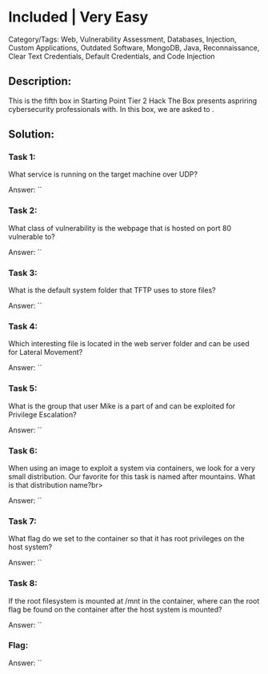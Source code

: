 # Included | Very Easy
Category/Tags: Web, Vulnerability Assessment, Databases, Injection, Custom Applications, Outdated Software, MongoDB, Java, Reconnaissance, Clear Text Credentials, Default Credentials, and Code Injection

## Description:
This is the fifth box in Starting Point Tier 2 Hack The Box presents aspriring cybersecurity professionals with. In this box, we are asked to .

## Solution:
### **Task 1**:
What service is running on the target machine over UDP?<br>

Answer: ``

### **Task 2**:
What class of vulnerability is the webpage that is hosted on port 80 vulnerable to?<br>

Answer: ``

### **Task 3**:
What is the default system folder that TFTP uses to store files?<br>

Answer: ``

### **Task 4**:
Which interesting file is located in the web server folder and can be used for Lateral Movement?<br>

Answer: ``

### **Task 5**:
What is the group that user Mike is a part of and can be exploited for Privilege Escalation?<br>

Answer: ``

### **Task 6**:
When using an image to exploit a system via containers, we look for a very small distribution. Our favorite for this task is named after mountains. What is that distribution name?br>

Answer: ``

### **Task 7**:
What flag do we set to the container so that it has root privileges on the host system?<br>

Answer: ``

### **Task 8**:
If the root filesystem is mounted at /mnt in the container, where can the root flag be found on the container after the host system is mounted?<br>

Answer: ``

### **Flag**:

Answer: ``
